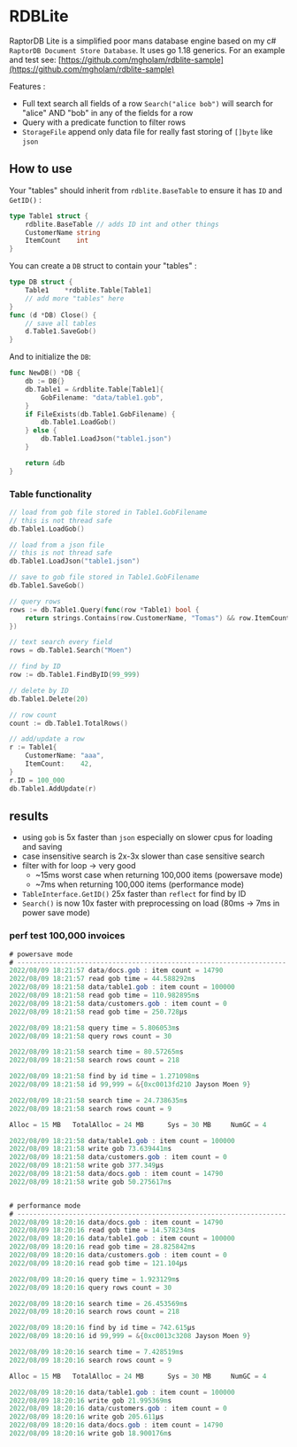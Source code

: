 # RDBLite

RaptorDB Lite is a simplified poor mans database engine based on my c# `RaptorDB Document Store Database`. It uses go 1.18 generics. For an example and test see: [https://github.com/mgholam/rdblite-sample](https://github.com/mgholam/rdblite-sample)

Features :
- Full text search all fields of a row `Search("alice bob")` will search for "alice" AND "bob" in any of the fields for a row
- Query with a predicate function to filter rows
- `StorageFile` append only data file for really fast storing of `[]byte` like `json` 

## How to use

Your "tables" should inherit from `rdblite.BaseTable` to ensure it has `ID` and `GetID()` :

```go
type Table1 struct {
	rdblite.BaseTable // adds ID int and other things
	CustomerName string
	ItemCount    int
}
```

You can create a `DB` struct to contain your "tables" :

```go
type DB struct {
	Table1    *rdblite.Table[Table1]
	// add more "tables" here
}
func (d *DB) Close() {
	// save all tables
	d.Table1.SaveGob()
}
```

And to initialize the `DB`:

```go
func NewDB() *DB {
	db := DB{}
	db.Table1 = &rdblite.Table[Table1]{
		GobFilename: "data/table1.gob",
	}
	if FileExists(db.Table1.GobFilename) {
		db.Table1.LoadGob()
	} else {
		db.Table1.LoadJson("table1.json")
	}

    return &db
}
```

### Table functionality

```go
// load from gob file stored in Table1.GobFilename
// this is not thread safe
db.Table1.LoadGob()

// load from a json file
// this is not thread safe
db.Table1.LoadJson("table1.json")

// save to gob file stored in Table1.GobFilename
db.Table1.SaveGob()

// query rows
rows := db.Table1.Query(func(row *Table1) bool {
	return strings.Contains(row.CustomerName, "Tomas") && row.ItemCount < 5
})

// text search every field
rows = db.Table1.Search("Moen")

// find by ID
row := db.Table1.FindByID(99_999)

// delete by ID
db.Table1.Delete(20)

// row count
count := db.Table1.TotalRows()

// add/update a row
r := Table1{
    CustomerName: "aaa",
    ItemCount:    42,
}
r.ID = 100_000
db.Table1.AddUpdate(r)
```

## results

- using `gob` is 5x faster than `json` especially on slower cpus for loading and saving
- case insensitive search is 2x-3x slower than case sensitive search
- filter with for loop -> very good
  - ~15ms worst case when returning 100,000 items (powersave mode)
  - ~7ms when returning 100,000 items (performance mode)
- `TableInterface.GetID()` 25x faster than `reflect` for find by ID
- `Search()` is now 10x faster with preprocessing on load (80ms -> 7ms in power save mode)

### perf test 100,000 invoices

```c#
# powersave mode
# --------------------------------------------------------------------
2022/08/09 18:21:57 data/docs.gob : item count = 14790
2022/08/09 18:21:57 read gob time = 44.588292ms
2022/08/09 18:21:58 data/table1.gob : item count = 100000
2022/08/09 18:21:58 read gob time = 110.982895ms
2022/08/09 18:21:58 data/customers.gob : item count = 0
2022/08/09 18:21:58 read gob time = 250.728µs

2022/08/09 18:21:58 query time = 5.806053ms
2022/08/09 18:21:58 query rows count = 30

2022/08/09 18:21:58 search time = 80.57265ms
2022/08/09 18:21:58 search rows count = 218

2022/08/09 18:21:58 find by id time = 1.271098ms
2022/08/09 18:21:58 id 99,999 = &{0xc0013fd210 Jayson Moen 9}

2022/08/09 18:21:58 search time = 24.738635ms
2022/08/09 18:21:58 search rows count = 9

Alloc = 15 MB   TotalAlloc = 24 MB      Sys = 30 MB     NumGC = 4

2022/08/09 18:21:58 data/table1.gob : item count = 100000
2022/08/09 18:21:58 write gob 73.639441ms
2022/08/09 18:21:58 data/customers.gob : item count = 0
2022/08/09 18:21:58 write gob 377.349µs
2022/08/09 18:21:58 data/docs.gob : item count = 14790
2022/08/09 18:21:58 write gob 50.275617ms


# performance mode
# --------------------------------------------------------------------
2022/08/09 18:20:16 data/docs.gob : item count = 14790
2022/08/09 18:20:16 read gob time = 14.578234ms
2022/08/09 18:20:16 data/table1.gob : item count = 100000
2022/08/09 18:20:16 read gob time = 28.825842ms
2022/08/09 18:20:16 data/customers.gob : item count = 0
2022/08/09 18:20:16 read gob time = 121.104µs

2022/08/09 18:20:16 query time = 1.923129ms
2022/08/09 18:20:16 query rows count = 30

2022/08/09 18:20:16 search time = 26.453569ms
2022/08/09 18:20:16 search rows count = 218

2022/08/09 18:20:16 find by id time = 742.615µs
2022/08/09 18:20:16 id 99,999 = &{0xc0013c3208 Jayson Moen 9}

2022/08/09 18:20:16 search time = 7.428519ms
2022/08/09 18:20:16 search rows count = 9

Alloc = 15 MB   TotalAlloc = 24 MB      Sys = 30 MB     NumGC = 4

2022/08/09 18:20:16 data/table1.gob : item count = 100000
2022/08/09 18:20:16 write gob 21.995369ms
2022/08/09 18:20:16 data/customers.gob : item count = 0
2022/08/09 18:20:16 write gob 205.611µs
2022/08/09 18:20:16 data/docs.gob : item count = 14790
2022/08/09 18:20:16 write gob 18.900176ms
```

